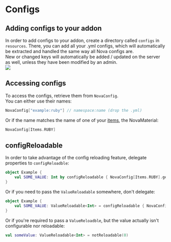 # Configs

## Adding configs to your addon
In order to add configs to your addon, create a directory called `configs` in `resources`. There, you can add all
your .yml configs, which will automatically be extracted and handled the same way all Nova configs are.  
New or changed keys will automatically be added / updated on the server as well, unless they have been modified by an admin.  
![](https://i.imgur.com/NdG1uX8.png)

## Accessing configs
To access the configs, retrieve them from `NovaConfig`.  
You can either use their names:
```kotlin
NovaConfig["example:ruby"] // namespace:name (drop the .yml)
```
Or if the name matches the name of one of your [items](items/registering-materials.md), the NovaMaterial:
```kotlin
NovaConfig[Items.RUBY]
```

## configReloadable
In order to take advantage of the config reloading feature, delegate properties to `configReloadble`:

```kotlin
object Example {
    val SOME_VALUE: Int by configReloadable { NovaConfig[Items.RUBY].getInt("some_value") }
}
```

Or if you need to pass the `ValueReloadable` somewhere, don't delegate:

```kotlin
object Example {
    val SOME_VALUE: ValueReloadable<Int> = configReloadable { NovaConfig[Items.RUBY].getInt("some_value") }
}
```

Or if you're required to pass a `ValueReloadble`, but the value actually isn't configurable nor reloadable:

```kotlin
val someValue: ValueReloadable<Int> = notReloadable(0)
```